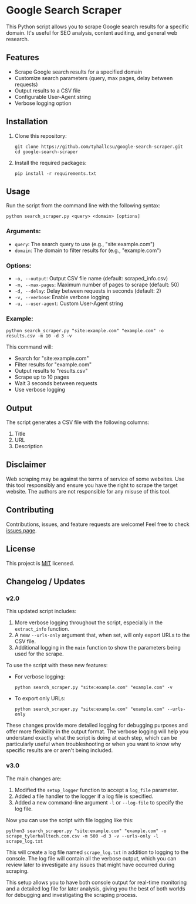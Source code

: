 
# Google Search Scraper

This Python script allows you to scrape Google search results for a specific domain. It's useful for SEO analysis, content auditing, and general web research.

## Features

- Scrape Google search results for a specified domain
- Customize search parameters (query, max pages, delay between requests)
- Output results to a CSV file
- Configurable User-Agent string
- Verbose logging option

## Installation

1. Clone this repository:
   ```
   git clone https://github.com/tyhallcsu/google-search-scraper.git
   cd google-search-scraper
   ```

2. Install the required packages:
   ```
   pip install -r requirements.txt
   ```

## Usage

Run the script from the command line with the following syntax:

```
python search_scraper.py <query> <domain> [options]
```

### Arguments:

- `query`: The search query to use (e.g., "site:example.com")
- `domain`: The domain to filter results for (e.g., "example.com")

### Options:

- `-o, --output`: Output CSV file name (default: scraped_info.csv)
- `-m, --max-pages`: Maximum number of pages to scrape (default: 50)
- `-d, --delay`: Delay between requests in seconds (default: 2)
- `-v, --verbose`: Enable verbose logging
- `-u, --user-agent`: Custom User-Agent string

### Example:

```
python search_scraper.py "site:example.com" "example.com" -o results.csv -m 10 -d 3 -v
```

This command will:
- Search for "site:example.com"
- Filter results for "example.com"
- Output results to "results.csv"
- Scrape up to 10 pages
- Wait 3 seconds between requests
- Use verbose logging

## Output

The script generates a CSV file with the following columns:
1. Title
2. URL
3. Description

## Disclaimer

Web scraping may be against the terms of service of some websites. Use this tool responsibly and ensure you have the right to scrape the target website. The authors are not responsible for any misuse of this tool.

## Contributing

Contributions, issues, and feature requests are welcome! Feel free to check [issues page](https://github.com/yourusername/google-search-scraper/issues).

## License

This project is [MIT](https://choosealicense.com/licenses/mit/) licensed.


## Changelog / Updates

### v2.0

This updated script includes:

1. More verbose logging throughout the script, especially in the `extract_info` function.
2. A new `--urls-only` argument that, when set, will only export URLs to the CSV file.
3. Additional logging in the `main` function to show the parameters being used for the scrape.

To use the script with these new features:

- For verbose logging:
  ```
  python search_scraper.py "site:example.com" "example.com" -v
  ```

- To export only URLs:
  ```
  python search_scraper.py "site:example.com" "example.com" --urls-only
  ```

These changes provide more detailed logging for debugging purposes and offer more flexibility in the output format.
The verbose logging will help you understand exactly what the script is doing at each step, which can be particularly useful when troubleshooting or when you want to know why specific results are or aren't being included.

### v3.0

The main changes are:

1. Modified the `setup_logger` function to accept a `log_file` parameter.
2. Added a file handler to the logger if a log file is specified.
3. Added a new command-line argument `-l` or `--log-file` to specify the log file.

Now you can use the script with file logging like this:

```
python3 search_scraper.py "site:example.com" "example.com" -o scrape_tylerhalltech.com.csv -m 500 -d 3 -v --urls-only -l scrape_log.txt
```

This will create a log file named `scrape_log.txt` in addition to logging to the console. The log file will contain all the verbose output, which you can review later to investigate any issues that might have occurred during scraping.

This setup allows you to have both console output for real-time monitoring and a detailed log file for later analysis, giving you the best of both worlds for debugging and investigating the scraping process.
